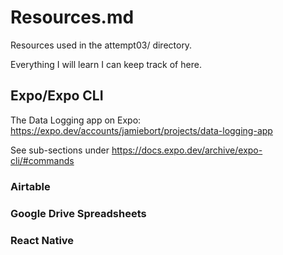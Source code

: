 # Resources.md

Resources used in the attempt03/ directory.

Everything I will learn I can keep track of here.

## Expo/Expo CLI

The Data Logging app on Expo: https://expo.dev/accounts/jamiebort/projects/data-logging-app

See sub-sections under https://docs.expo.dev/archive/expo-cli/#commands

### Airtable

### Google Drive Spreadsheets

### React Native

